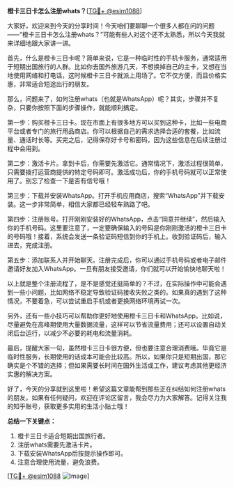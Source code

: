 **橙卡三日卡怎么注册whats？**[[TG💪+ @esim1088](https://t.me/s/esim1088)]

大家好，欢迎来到今天的分享时间！今天咱们要聊聊一个很多人都在问的问题——“橙卡三日卡怎么注册whats？”可能有些人对这个还不太熟悉，所以今天我就来详细地跟大家讲一讲。

首先，什么是橙卡三日卡呢？简单来说，它是一种临时性的手机卡服务，通常适用于短期出国旅行的人群。比如你去国外旅游几天，不想换掉自己的主卡，又想在当地使用网络和打电话，这时候橙卡三日卡就派上用场了。它不仅方便，而且价格实惠，非常适合短途出行的朋友。

那么，问题来了，如何注册whats（也就是WhatsApp）呢？其实，步骤并不复杂，只要你按照下面的步骤操作，就能顺利搞定。

第一步：购买橙卡三日卡。现在市面上有很多地方可以买到这种卡，比如一些电商平台或者专门的旅行用品商店。你可以根据自己的需求选择合适的套餐，比如流量、通话时长等。买完之后，记得保存好卡号和密码，因为这些信息在后续注册过程中会用到。

第二步：激活卡片。拿到卡后，你需要先激活它。通常情况下，激活过程很简单，只需要拨打运营商提供的特定号码即可。激活成功后，你的手机号码就可以正常使用了。别忘了检查一下是否有信号哦！

第三步：下载并安装WhatsApp。打开手机应用商店，搜索“WhatsApp”并下载安装。这一步非常简单，相信大家都已经轻车熟路了吧。

第四步：注册账号。打开刚刚安装好的WhatsApp，点击“同意并继续”，然后输入你的手机号码。这里要注意了，一定要确保输入的号码是你刚刚激活的橙卡三日卡的号码哦！接着，系统会发送一条验证码短信到你的手机上。收到验证码后，输入进去，完成注册。

第五步：添加联系人并开始聊天。注册完成后，你可以通过手机号码或者电子邮件邀请好友加入WhatsApp。一旦有朋友接受邀请，你们就可以开始愉快地聊天啦！

以上就是整个注册流程了，是不是感觉还挺简单的？不过，在实际操作中可能会遇到一些小问题，比如网络不稳定导致验证码接收失败之类的。如果真的遇到了这种情况，不要着急，可以尝试重启手机或者更换网络环境再试一次。

另外，还有一些小技巧可以帮助你更好地使用橙卡三日卡和WhatsApp。比如说，尽量避免在高峰期使用大量数据流量，这样可以节省流量费用；还可以设置自动关闭后台运行，以减少不必要的耗电和流量消耗。

最后，提醒大家一句，虽然橙卡三日卡很方便，但也要注意合理消费哦。毕竟它是临时性服务，长期使用的话成本可能会比较高。所以，如果你只是短期出国，那它确实是个不错的选择；但如果需要长时间在国外生活或工作，建议考虑其他更经济实惠的解决方案。

好了，今天的分享就到这里啦！希望这篇文章能帮到那些正在纠结如何注册whats的朋友。如果有任何疑问，欢迎在评论区留言，我会尽力为大家解答。记得关注我的知乎账号，获取更多实用的生活小贴士哦！

**总结一下关键点：**

1. 橙卡三日卡适合短期出国旅行者。
2. 注册whats需要先激活卡片。
3. 下载安装WhatsApp后按提示操作即可。
4. 注意合理使用流量，避免浪费。

[[TG💪+ @esim1088](https://t.me/s/esim1088) ![Image](https://i.postimg.cc/4NQfJmqS/Snipaste-2025-05-13-00-14-12.png)]